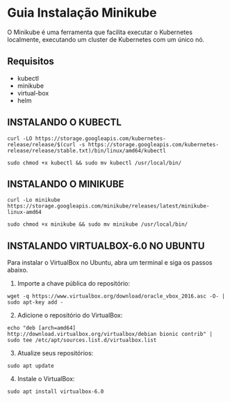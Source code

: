 # Guia Instalação Minikube
  O Minikube é uma ferramenta que facilita executar o Kubernetes localmente, executando um cluster de Kubernetes com um único nó.

## Requisitos

* kubectl
* minikube
* virtual-box
* helm

## INSTALANDO O KUBECTL
```
curl -LO https://storage.googleapis.com/kubernetes-release/release/$(curl -s https://storage.googleapis.com/kubernetes-release/release/stable.txt)/bin/linux/amd64/kubectl
```
```
sudo chmod +x kubectl && sudo mv kubectl /usr/local/bin/
```

## INSTALANDO O MINIKUBE
```
curl -Lo minikube https://storage.googleapis.com/minikube/releases/latest/minikube-linux-amd64
```
```
sudo chmod +x minikube && sudo mv minikube /usr/local/bin/
```


## INSTALANDO VIRTUALBOX-6.0 NO UBUNTU


Para instalar o VirtualBox no Ubuntu, abra um terminal e siga os passos abaixo.

1. Importe a chave pública do repositório:

```
wget -q https://www.virtualbox.org/download/oracle_vbox_2016.asc -O- | sudo apt-key add -
```
2. Adicione o repositório do VirtualBox:
```
echo "deb [arch=amd64] http://download.virtualbox.org/virtualbox/debian bionic contrib" | sudo tee /etc/apt/sources.list.d/virtualbox.list
```
3. Atualize seus repositórios:
```
sudo apt update
```
4. Instale o VirtualBox:

```
sudo apt install virtualbox-6.0
 ```

